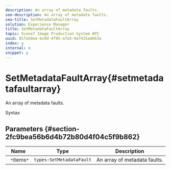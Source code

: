 ```yaml
---
description: An array of metadata faults.
seo-description: An array of metadata faults.
seo-title: SetMetadataFaultArray
solution: Experience Manager
title: SetMetadataFaultArray
topic: Scene7 Image Production System API
uuid: 81fa50ea-bc0d-4f95-a7a5-9a7415a4663a
index: y
internal: n
snippet: y
---
```


# SetMetadataFaultArray{#setmetadatafaultarray}

An array of metadata faults.

 Syntax 

## Parameters {#section-2fc9bea56b6d4b72b80d4f04c5f9b862}

|  Name  | Type  | Description  |
|---|---|---|
|  ` *`items`*`  | `types:SetMetadataFault`  | An array of metadata faults.  |

